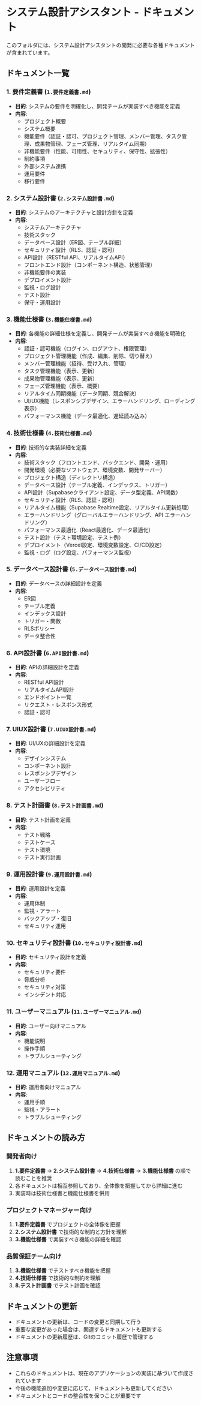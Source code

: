 # システム設計アシスタント - ドキュメント

このフォルダには、システム設計アシスタントの開発に必要な各種ドキュメントが含まれています。

## ドキュメント一覧

### 1. 要件定義書 (`1.要件定義書.md`)
- **目的**: システムの要件を明確化し、開発チームが実装すべき機能を定義
- **内容**:
  - プロジェクト概要
  - システム概要
  - 機能要件（認証・認可、プロジェクト管理、メンバー管理、タスク管理、成果物管理、フェーズ管理、リアルタイム同期）
  - 非機能要件（性能、可用性、セキュリティ、保守性、拡張性）
  - 制約事項
  - 外部システム連携
  - 運用要件
  - 移行要件

### 2. システム設計書 (`2.システム設計書.md`)
- **目的**: システムのアーキテクチャと設計方針を定義
- **内容**:
  - システムアーキテクチャ
  - 技術スタック
  - データベース設計（ER図、テーブル詳細）
  - セキュリティ設計（RLS、認証・認可）
  - API設計（RESTful API、リアルタイムAPI）
  - フロントエンド設計（コンポーネント構造、状態管理）
  - 非機能要件の実装
  - デプロイメント設計
  - 監視・ログ設計
  - テスト設計
  - 保守・運用設計

### 3. 機能仕様書 (`3.機能仕様書.md`)
- **目的**: 各機能の詳細仕様を定義し、開発チームが実装すべき機能を明確化
- **内容**:
  - 認証・認可機能（ログイン、ログアウト、権限管理）
  - プロジェクト管理機能（作成、編集、削除、切り替え）
  - メンバー管理機能（招待、受け入れ、管理）
  - タスク管理機能（表示、更新）
  - 成果物管理機能（表示、更新）
  - フェーズ管理機能（表示、概要）
  - リアルタイム同期機能（データ同期、競合解決）
  - UI/UX機能（レスポンシブデザイン、エラーハンドリング、ローディング表示）
  - パフォーマンス機能（データ最適化、遅延読み込み）

### 4. 技術仕様書 (`4.技術仕様書.md`)
- **目的**: 技術的な実装詳細を定義
- **内容**:
  - 技術スタック（フロントエンド、バックエンド、開発・運用）
  - 開発環境（必要なソフトウェア、環境変数、開発サーバー）
  - プロジェクト構造（ディレクトリ構造）
  - データベース設計（テーブル定義、インデックス、トリガー）
  - API設計（Supabaseクライアント設定、データ型定義、API関数）
  - セキュリティ設計（RLS、認証・認可）
  - リアルタイム機能（Supabase Realtime設定、リアルタイム更新処理）
  - エラーハンドリング（グローバルエラーハンドリング、API エラーハンドリング）
  - パフォーマンス最適化（React最適化、データ最適化）
  - テスト設計（テスト環境設定、テスト例）
  - デプロイメント（Vercel設定、環境変数設定、CI/CD設定）
  - 監視・ログ（ログ設定、パフォーマンス監視）

### 5. データベース設計書 (`5.データベース設計書.md`)
- **目的**: データベースの詳細設計を定義
- **内容**:
  - ER図
  - テーブル定義
  - インデックス設計
  - トリガー・関数
  - RLSポリシー
  - データ整合性

### 6. API設計書 (`6.API設計書.md`)
- **目的**: APIの詳細設計を定義
- **内容**:
  - RESTful API設計
  - リアルタイムAPI設計
  - エンドポイント一覧
  - リクエスト・レスポンス形式
  - 認証・認可

### 7. UIUX設計書 (`7.UIUX設計書.md`)
- **目的**: UI/UXの詳細設計を定義
- **内容**:
  - デザインシステム
  - コンポーネント設計
  - レスポンシブデザイン
  - ユーザーフロー
  - アクセシビリティ

### 8. テスト計画書 (`8.テスト計画書.md`)
- **目的**: テスト計画を定義
- **内容**:
  - テスト戦略
  - テストケース
  - テスト環境
  - テスト実行計画

### 9. 運用設計書 (`9.運用設計書.md`)
- **目的**: 運用設計を定義
- **内容**:
  - 運用体制
  - 監視・アラート
  - バックアップ・復旧
  - セキュリティ運用

### 10. セキュリティ設計書 (`10.セキュリティ設計書.md`)
- **目的**: セキュリティ設計を定義
- **内容**:
  - セキュリティ要件
  - 脅威分析
  - セキュリティ対策
  - インシデント対応

### 11. ユーザーマニュアル (`11.ユーザーマニュアル.md`)
- **目的**: ユーザー向けマニュアル
- **内容**:
  - 機能説明
  - 操作手順
  - トラブルシューティング

### 12. 運用マニュアル (`12.運用マニュアル.md`)
- **目的**: 運用者向けマニュアル
- **内容**:
  - 運用手順
  - 監視・アラート
  - トラブルシューティング

## ドキュメントの読み方

### 開発者向け
1. **1.要件定義書** → **2.システム設計書** → **4.技術仕様書** → **3.機能仕様書** の順で読むことを推奨
2. 各ドキュメントは相互参照しており、全体像を把握してから詳細に進む
3. 実装時は技術仕様書と機能仕様書を併用

### プロジェクトマネージャー向け
1. **1.要件定義書** でプロジェクトの全体像を把握
2. **2.システム設計書** で技術的な制約と方針を理解
3. **3.機能仕様書** で実装すべき機能の詳細を確認

### 品質保証チーム向け
1. **3.機能仕様書** でテストすべき機能を把握
2. **4.技術仕様書** で技術的な制約を理解
3. **8.テスト計画書** でテスト計画を確認

## ドキュメントの更新

- ドキュメントの更新は、コードの変更と同期して行う
- 重要な変更があった場合は、関連するドキュメントも更新する
- ドキュメントの更新履歴は、Gitのコミット履歴で管理する

## 注意事項

- これらのドキュメントは、現在のアプリケーションの実装に基づいて作成されています
- 今後の機能追加や変更に応じて、ドキュメントも更新してください
- ドキュメントとコードの整合性を保つことが重要です 